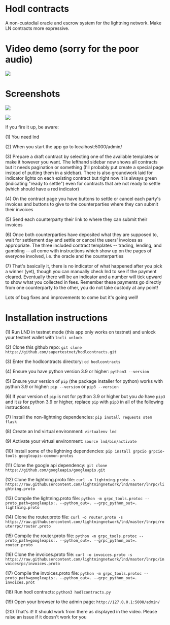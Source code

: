 # Hodl contracts
A non-custodial oracle and escrow system for the lightning network. Make LN contracts more expressive.

# Video demo (sorry for the poor audio)

[![](https://i.ibb.co/6NW9KsL/Screenshot-2021-09-21-10-49-12-PM.png)](https://www.youtube.com/watch?v=0Xhdmy6qtGo)

# Screenshots

![](https://i.ibb.co/9scys8S/Screenshot-2021-07-31-12-05-02-AM.png)

![](https://i.ibb.co/7zbC1x4/Screenshot-2021-07-31-12-05-52-AM.png)

If you fire it up, be aware:

(1) You need lnd

(2) When you start the app go to localhost:5000/admin/

(3) Prepare a draft contract by selecting one of the available templates or make it however you want. The lefthand sidebar now shows all contracts but it needs pagination or something (I'll probably put create a special page instead of putting them in a sidebar). There is also groundwork laid for indicator lights on each existing contract but right now it is always green (indicating "ready to settle") even for contracts that are not ready to settle (which should have a red indicator)

(4) On the contract page you have buttons to settle or cancel each party's invoices and buttons to give to the counterparties where they can submit their invoices

(5) Send each counterparty their link to where they can submit their invoices

(6) Once both counterparties have deposited what they are supposed to, wait for settlement day and settle or cancel the users' invoices as appropriate. The three included contract templates -- trading, lending, and gambling -- all come with instructions which show up on the pages of everyone involved, i.e. the oracle and the counterparties

(7) That's basically it, there is no indicator of what happened after you pick a winner (yet), though you can manually check lnd to see if the payment cleared. Eventually there will be an indicator and a number will tick upward to show what you collected in fees. Remember these payments go directly from one counterparty to the other, you do not take custody at any point!

Lots of bug fixes and improvements to come but it's going well!

# Installation instructions

(1) Run LND in testnet mode (this app only works on testnet) and unlock your testnet wallet with `lncli unlock`

(2) Clone this github repo: `git clone https://github.com/supertestnet/hodlcontracts.git`

(3) Enter the hodlcontracts directory: `cd hodlcontracts`

(4) Ensure you have python version 3.9 or higher: `python3 --version`

(5) Ensure your version of `pip` (the package installer for python) works with python 3.9 or higher: `pip --version` or `pip3 --version`

(6) If your version of `pip` is not for python 3.9 or higher but you *do* have `pip3` and it *is* for python 3.9 or higher, replace `pip` with `pip3` in all of the following instructions

(7) Install the non-lightning dependencies: `pip install requests stem flask`

(8) Create an lnd virtual environment: `virtualenv lnd`

(9) Activate your virtual environment: `source lnd/bin/activate`

(10) Install some of the lightning dependencies: `pip install grpcio grpcio-tools googleapis-common-protos`

(11) Clone the google api dependency: `git clone https://github.com/googleapis/googleapis.git`

(12) Clone the lightning.proto file: `curl -o lightning.proto -s https://raw.githubusercontent.com/lightningnetwork/lnd/master/lnrpc/lightning.proto`

(13) Compile the lightning.proto file: `python -m grpc_tools.protoc --proto_path=googleapis:. --python_out=. --grpc_python_out=. lightning.proto`

(14) Clone the router.proto file: `curl -o router.proto -s https://raw.githubusercontent.com/lightningnetwork/lnd/master/lnrpc/routerrpc/router.proto`

(15) Compile the router.proto file: `python -m grpc_tools.protoc --proto_path=googleapis:. --python_out=. --grpc_python_out=. router.proto`

(16) Clone the invoices.proto file: `curl -o invoices.proto -s https://raw.githubusercontent.com/lightningnetwork/lnd/master/lnrpc/invoicesrpc/invoices.proto`

(17) Compile the invoices.proto file: `python -m grpc_tools.protoc --proto_path=googleapis:. --python_out=. --grpc_python_out=. invoices.prot`

(18) Run hodl contracts: `python3 hodlcontracts.py`

(19) Open your browser to the admin page: `http://127.0.0.1:5000/admin/`

(20) That's it! It should work from there as displayed in the video. Please raise an issue if it doesn't work for you
